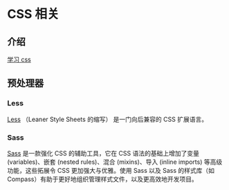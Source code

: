 # CSS 相关

## 介绍

[学习 css](https://www.runoob.com/css/css-tutorial.html)

## 预处理器

### Less

[Less](https://less.bootcss.com) （Leaner Style Sheets 的缩写） 是一门向后兼容的 CSS 扩展语言。

### Sass

[Sass](https://www.sass.hk/docs/) 是一款强化 CSS 的辅助工具，它在 CSS 语法的基础上增加了变量 (variables)、嵌套 (nested rules)、混合 (mixins)、导入 (inline imports) 等高级功能，这些拓展令 CSS 更加强大与优雅。使用 Sass 以及 Sass 的样式库（如 Compass）有助于更好地组织管理样式文件，以及更高效地开发项目。
